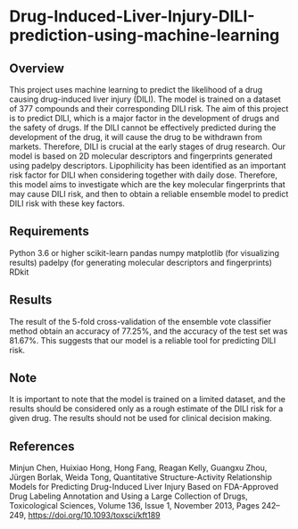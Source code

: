 # Drug-Induced-Liver-Injury-DILI-prediction-using-machine-learning
## Overview
This project uses machine learning to predict the likelihood of a drug causing drug-induced liver injury (DILI). The model is trained on a dataset of 377 compounds and their corresponding DILI risk. The aim of this project is to predict DILI, which is a major factor in the development of drugs and the safety of drugs. If the DILI cannot be effectively predicted during the development of the drug, it will cause the drug to be withdrawn from markets. Therefore, DILI is crucial at the early stages of drug research.
Our model is based on 2D molecular descriptors and fingerprints generated using padelpy descriptors. Lipophilicity has been identified as an important risk factor for DILI when considering together with daily dose. Therefore, this model aims to investigate which are the key molecular fingerprints that may cause DILI risk, and then to obtain a reliable ensemble model to predict DILI risk with these key factors.
## Requirements
Python 3.6 or higher
scikit-learn
pandas
numpy
matplotlib (for visualizing results)
padelpy (for generating molecular descriptors and fingerprints)
RDkit

## Results
The result of the 5-fold cross-validation of the ensemble vote classifier method obtain an accuracy of 77.25%, and the accuracy of the test set was 81.67%. This suggests that our model is a reliable tool for predicting DILI risk.
## Note
It is important to note that the model is trained on a limited dataset, and the results should be considered only as a rough estimate of the DILI risk for a given drug. The results should not be used for clinical decision making.
## References
Minjun Chen, Huixiao Hong, Hong Fang, Reagan Kelly, Guangxu Zhou, Jürgen Borlak, Weida Tong, Quantitative Structure-Activity Relationship Models for Predicting Drug-Induced Liver Injury Based on FDA-Approved Drug Labeling Annotation and Using a Large Collection of Drugs, Toxicological Sciences, Volume 136, Issue 1, November 2013, Pages 242–249, https://doi.org/10.1093/toxsci/kft189

